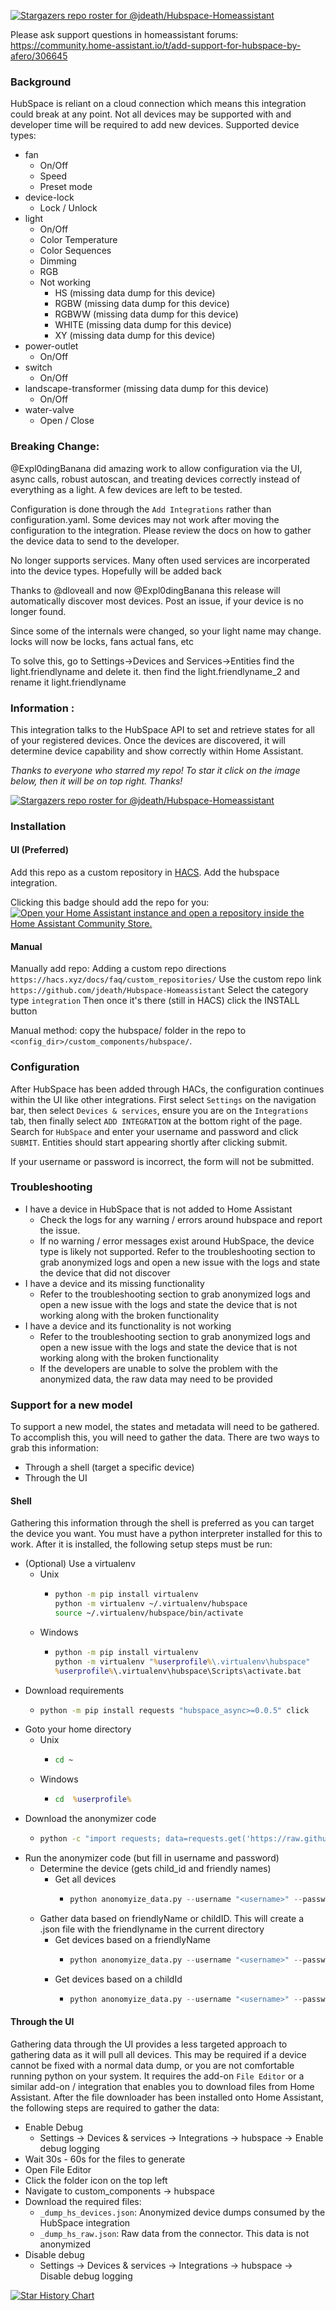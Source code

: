 [![Stargazers repo roster for @jdeath/Hubspace-Homeassistant](https://git-lister.onrender.com/api/stars/jdeath/Hubspace-Homeassistant?limit=30)](https://github.com/jdeath/Hubspace-Homeassistant/stargazers)

Please ask support questions in homeassistant forums: https://community.home-assistant.io/t/add-support-for-hubspace-by-afero/306645

### Background
HubSpace is reliant on a cloud connection which means this integration could break at any point. Not all
devices may be supported with and developer time will be required to add new devices. Supported
device types:

 * fan
   * On/Off
   * Speed
   * Preset mode
 * device-lock
   * Lock / Unlock
 * light
   * On/Off
   * Color Temperature
   * Color Sequences
   * Dimming
   * RGB
   * Not working
     * HS (missing data dump for this device)
     * RGBW (missing data dump for this device)
     * RGBWW (missing data dump for this device)
     * WHITE (missing data dump for this device)
     * XY (missing data dump for this device)
 * power-outlet
   * On/Off
 * switch
   * On/Off
 * landscape-transformer (missing data dump for this device)
   * On/Off
 * water-valve
   * Open / Close

### Breaking Change:
@Expl0dingBanana did amazing work to allow configuration via the UI, async calls, robust autoscan, and treating devices correctly instead of everything as a light. A few devices are left to be tested.

Configuration is done through the `Add Integrations` rather than configuration.yaml.
Some devices may not work after moving the configuration to the integration. Please review
the docs on how to gather the device data to send to the developer.

No longer supports services. Many often used services are incorperated into the device types. Hopefully will be added back

Thanks to @dloveall and now @Expl0dingBanana this release will automatically discover most devices. Post an issue, if your device is no longer found.

Since some of the internals were changed, so your light name may change. locks will now be locks, fans actual fans, etc

To solve this, go to Settings->Devices and Services->Entities
find the light.friendlyname and delete it. then find the light.friendlyname_2 and rename it light.friendlyname

### Information :
This integration talks to the HubSpace API to set and retrieve states for all
of your registered devices. Once  the devices are discovered, it will determine
device capability and show correctly within Home Assistant.

_Thanks to everyone who starred my repo! To star it click on the image below, then it will be on top right. Thanks!_

[![Stargazers repo roster for @jdeath/Hubspace-Homeassistant](https://reporoster.com/stars/jdeath/Hubspace-Homeassistant)](https://github.com/jdeath/hubspace-homeassistant/stargazers)

### Installation


#### UI (Preferred)
Add this repo as a custom repository in [HACS](https://hacs.xyz/). Add the hubspace integration.

Clicking this badge should add the repo for you:
[![Open your Home Assistant instance and open a repository inside the Home Assistant Community Store.](https://my.home-assistant.io/badges/hacs_repository.svg)](https://my.home-assistant.io/redirect/hacs_repository/?owner=jdeath&repository=Hubspace-Homeassistant&category=integration)

#### Manual
Manually add repo:
Adding a custom repo directions `https://hacs.xyz/docs/faq/custom_repositories/`
Use the custom repo link `https://github.com/jdeath/Hubspace-Homeassistant`
Select the category type `integration`
Then once it's there (still in HACS) click the INSTALL button

Manual method: copy the hubspace/ folder in the repo to `<config_dir>/custom_components/hubspace/`.

### Configuration
After HubSpace has been added through HACs, the
configuration continues within the UI like other integrations. First select `Settings`
on the navigation bar, then select `Devices & services`, ensure you are on the
`Integrations` tab, then finally select `ADD INTEGRATION` at the bottom right
of the page. Search for `HubSpace` and enter your username and password and
click `SUBMIT`. Entities should start appearing shortly after clicking submit.

If your username or password is incorrect, the form will not be submitted.

### Troubleshooting

 * I have a device in HubSpace that is not added to Home Assistant
   * Check the logs for any warning / errors around hubspace and report the issue.
   * If no warning / error messages exist around HubSpace, the device type is likely
     not supported. Refer to the troubleshooting section to grab anonymized logs and
     open a new issue with the logs and state the device that did not discover
 * I have a device and its missing functionality
   * Refer to the troubleshooting section to grab anonymized logs and
     open a new issue with the logs and state the device that is not working
     along with the broken functionality
 * I have a device and its functionality is not working
   * Refer to the troubleshooting section to grab anonymized logs and
     open a new issue with the logs and state the device that is not working
     along with the broken functionality
   * If the developers are unable to solve the problem with the anonymized data,
     the raw data may need to be provided

### Support for a new model
To support a new model, the states and metadata will need to be gathered. To accomplish
this, you will need to gather the data. There are two ways to grab this information:

 * Through a shell (target a specific device)
 * Through the UI

#### Shell
Gathering this information through the shell is preferred as you
can target the device you want. You must have a python
interpreter installed for this to work. After it is installed,
the following setup steps must be run:

 * (Optional) Use a virtualenv
   * Unix
     * ```bash
       python -m pip install virtualenv
       python -m virtualenv ~/.virtualenv/hubspace
       source ~/.virtualenv/hubspace/bin/activate
       ```
   * Windows
     * ```bat
       python -m pip install virtualenv
       python -m virtualenv "%userprofile%\.virtualenv\hubspace"
       %userprofile%\.virtualenv\hubspace\Scripts\activate.bat
       ```
 * Download requirements
   * ```sh
     python -m pip install requests "hubspace_async>=0.0.5" click
     ```
 * Goto your home directory
   * Unix
     * ```bash
       cd ~
       ```
   * Windows
     * ```bat
       cd  %userprofile%
       ```
 * Download the anonymizer code
   * ```bash
     python -c "import requests; data=requests.get('https://raw.githubusercontent.com/jdeath/Hubspace-Homeassistant/main/custom_components/hubspace/anonomyize_data.py').text; fh=open('anonomyize_data.py', 'w'); fh.write(data); fh.close();"
     ```
 * Run the anonymizer code (but fill in username and password)
   * Determine the device (gets child_id and friendly names)
     * Get all devices
       * ```python
         python anonomyize_data.py --username "<username>" --password "<password>" get-devs
         ```
   * Gather data based on friendlyName or childID. This will create a .json file with the friendlyname in the current directory
     * Get devices based on a friendlyName
       * ```python
         python anonomyize_data.py --username "<username>" --password "<password>" friendly-name --fn "<friendly name>"
         ```
     * Get devices based on a childId
       * ```python
         python anonomyize_data.py --username "<username>" --password "<password>" child-id --child_id "<child_id>"
         ```

#### Through the UI
Gathering data through the UI provides a less targeted approach to gathering data
as it will pull all devices. This may be required if a device cannot be fixed with
a normal data dump, or you are not comfortable running python on your system. It requires
the add-on `File Editor` or a similar add-on /  integration that enables you to download
files from Home Assistant. After  the file downloader has been installed onto Home
Assistant, the following steps are required to gather the data:

 * Enable Debug
   * Settings -> Devices & services -> Integrations -> hubspace -> Enable debug logging
 * Wait 30s - 60s for the files to generate
 * Open File Editor
 * Click the folder icon on the top left
 * Navigate to custom_components -> hubspace
 * Download the required files:
   * `_dump_hs_devices.json`: Anonymized device dumps consumed by the HubSpace integration
   * `_dump_hs_raw.json`: Raw data from the connector. This data is not anonymized
 * Disable debug
   * Settings -> Devices & services -> Integrations -> hubspace -> Disable debug logging

[![Star History Chart](https://api.star-history.com/svg?repos=jdeath/Hubspace-Homeassistant&type=Date)](https://star-history.com/#jdeath/Hubspace-Homeassistant&Date)
